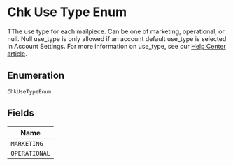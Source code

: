 
# Chk Use Type Enum

TThe use type for each mailpiece. Can be one of marketing, operational, or null. Null use_type is only allowed if an account default use_type is selected in Account Settings. For more information on use_type, see our  [Help Center article](https://help.lob.com/print-and-mail/building-a-mail-strategy/managing-mail-settings/declaring-mail-use-type).

## Enumeration

`ChkUseTypeEnum`

## Fields

| Name |
|  --- |
| `MARKETING` |
| `OPERATIONAL` |

